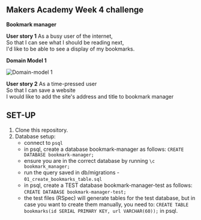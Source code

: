 Makers Academy Week 4 challenge
----

**Bookmark manager**

**User story 1**
As a busy user of the internet,<br/>
So that I can see what I should be reading next,<br/>
I'd like to be able to see a display of my bookmarks.

**Domain Model 1**

![Domain-model 1](https://i.imgur.com/QCMsdxH.png)

**User story 2**
As a time-pressed user<br/>
So that I can save a website<br/>
I would like to add the site's address and title to bookmark manager


SET-UP
----
1. Clone this repository.
2. Database setup:
     - connect to ```psql```
     - in psql, create a database bookmark-manager as follows: ```CREATE DATABASE bookmark-manager;```
     - ensure you are in the correct database by running ```\c bookmark_manager;```
     - run the query saved in db/migrations - ```01_create_bookmarks_table.sql```  
     - in psql, create a TEST database bookmark-manager-test as follows: ```CREATE DATABASE bookmark-manager-test;```
     - the test files (RSpec) will generate tables for the test database, but in case you want to create them manually, you need to: ```CREATE TABLE bookmarks(id SERIAL PRIMARY KEY, url VARCHAR(60));``` in psql.
